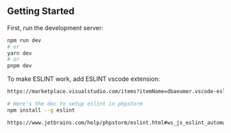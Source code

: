 ## Getting Started

First, run the development server:

```bash
npm run dev
# or
yarn dev
# or
pnpm dev
```

To make ESLINT work, add ESLINT vscode extension: 
```bash
https://marketplace.visualstudio.com/items?itemName=dbaeumer.vscode-eslint

# Here's the doc to setup eslint in phpstorm
npm install --g eslint

https://www.jetbrains.com/help/phpstorm/eslint.html#ws_js_eslint_automatic_configuration
```